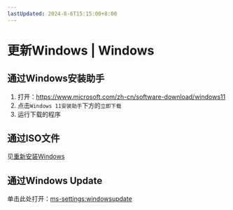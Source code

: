 ```yaml
---
lastUpdated: 2024-8-6T15:15:00+8:00
---
```


# 更新Windows | Windows

## 通过Windows安装助手

1. 打开：<https://www.microsoft.com/zh-cn/software-download/windows11>
2. 点击```Windows 11安装助手```下方的```立即下载```
3. 运行下载的程序

## 通过ISO文件

见[重新安装Windows](/Windows/Reinstall)

## 通过Windows Update

单击此处打开：<ms-settings:windowsupdate>